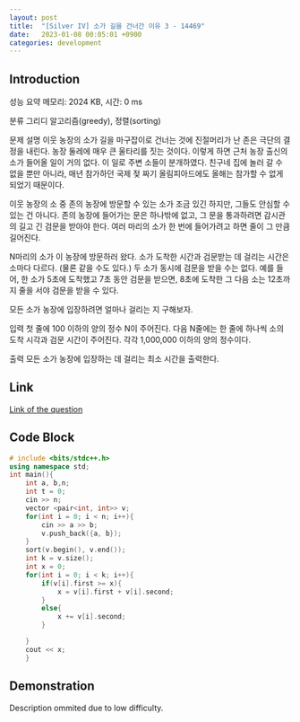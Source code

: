 ```yaml
---
layout: post
title:  "[Silver IV] 소가 길을 건너간 이유 3 - 14469"
date:   2023-01-08 00:05:01 +0900
categories: development
---
```


## Introduction

성능 요약
메모리: 2024 KB, 시간: 0 ms

분류
그리디 알고리즘(greedy), 정렬(sorting)

문제 설명
이웃 농장의 소가 길을 마구잡이로 건너는 것에 진절머리가 난 존은 극단의 결정을 내린다. 농장 둘레에 매우 큰 울타리를 짓는 것이다. 이렇게 하면 근처 농장 출신의 소가 들어올 일이 거의 없다. 이 일로 주변 소들이 분개하였다. 친구네 집에 놀러 갈 수 없을 뿐만 아니라, 매년 참가하던 국제 젖 짜기 올림피아드에도 올해는 참가할 수 없게 되었기 때문이다.

이웃 농장의 소 중 존의 농장에 방문할 수 있는 소가 조금 있긴 하지만, 그들도 안심할 수 있는 건 아니다. 존의 농장에 들어가는 문은 하나밖에 없고, 그 문을 통과하려면 감시관의 길고 긴 검문을 받아야 한다. 여러 마리의 소가 한 번에 들어가려고 하면 줄이 그 만큼 길어진다.

N마리의 소가 이 농장에 방문하러 왔다. 소가 도착한 시간과 검문받는 데 걸리는 시간은 소마다 다르다. (물론 같을 수도 있다.) 두 소가 동시에 검문을 받을 수는 없다. 예를 들어, 한 소가 5초에 도착했고 7초 동안 검문을 받으면, 8초에 도착한 그 다음 소는 12초까지 줄을 서야 검문을 받을 수 있다.

모든 소가 농장에 입장하려면 얼마나 걸리는 지 구해보자.

입력
첫 줄에 100 이하의 양의 정수 N이 주어진다. 다음 N줄에는 한 줄에 하나씩 소의 도착 시각과 검문 시간이 주어진다. 각각 1,000,000 이하의 양의 정수이다.

출력
모든 소가 농장에 입장하는 데 걸리는 최소 시간을 출력한다.

## Link

[Link of the question](https://www.acmicpc.net/problem/14469)

## Code Block

```c++
# include <bits/stdc++.h>
using namespace std;
int main(){
    int a, b,n;
    int t = 0;
    cin >> n;
    vector <pair<int, int>> v;
    for(int i = 0; i < n; i++){
        cin >> a >> b;
        v.push_back({a, b});
    }
    sort(v.begin(), v.end());
    int k = v.size();
    int x = 0;
    for(int i = 0; i < k; i++){
        if(v[i].first >= x){
            x = v[i].first + v[i].second;
        }
        else{
            x += v[i].second;
        }

    }
    cout << x;
    }
```

## Demonstration

Description ommited due to low difficulty.
